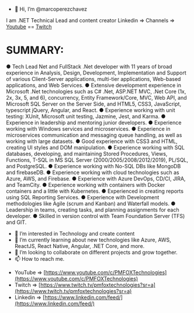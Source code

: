 - 👋 Hi, I’m @marcoperezchavez

I am .NET Technical Lead and content creator
Linkedin => 
Channels => [Youtube](https://www.youtube.com/@PMFOXTECHNOLOGIES) == [Twitch](https://www.twitch.tv/pmfoxtechnologies)


# SUMMARY:

●	Tech Lead Net and FullStack .Net developer with 11 years of broad experience in Analysis, Design, Development, Implementation and Support of various Client-Server applications, multi-tier applications, Web-based applications, and Web Services.
●	Extensive development experience in Microsoft .Net technologies such as C# .Net, ASP.NET MVC, .Net Core (1x, 2x, 3x, 5, and 6), concurrency, Entity Framework/Core, MVC, Web API, and Microsoft SQL Server on the Server Side, and HTML5, CSS3, JavaScript, typescript jQuery, Angular, and React.
●	Experience working with unit testing: XUnit, Microsoft unit testing, Jazmine, Jest, and Karma.
●	Experience in leadership and mentoring junior developers.
●	Experience working with Windows services and microservices.
●	Experience in microservices communication and messaging queue handling, as well as working with large datasets.
●	Good experience with CSS3 and HTML, creating UI styles and DOM manipulation.
●	Experience working with SQL databases, developing, and maintaining Stored Procedures, Views, Functions, T-SQL in MS SQL Server (2000/2005/2008/2012/2019), PL/SQL, and PostgreSQL.
●	Experience working with No-SQL DBs like MongoDB and firebaseDB.
●	Experience working with cloud technologies such as Azure, AWS, and Firebase.
●	Experience with Azure DevOps, CD/CI, JIRA, and TeamCity.
●	Experience working with containers with Docker containers and a little with Kubernetes.
●	Experienced in creating reports using SQL Reporting Services.
●	Experience with Development methodologies like Agile (scrum and Kanban) and Waterfall models.
●	Leadership in teams, creating tasks, and planning assignments for each developer.
●	Skilled in version control with Team Foundation Server (TFS) and GIT.


- 👀 I’m interested in Technology and create content
- 🌱 I’m currently learning about new technologies like Azure, AWS, ReactJS, React Native, Angular, .NET Core, and more.
- 💞️ I’m looking to collaborate on different projects and grow together.
- 📫 How to reach me.

* YouTube => [https://www.youtube.com/c/PMFOXTechnologies](https://www.youtube.com/c/PMFOXTechnologies)
* Twitch => [https://www.twitch.tv/pmfoxtechnologies?sr=a](https://www.twitch.tv/pmfoxtechnologies?sr=a)
* Linkedin => [https://www.linkedin.com/feed/](https://www.linkedin.com/feed/)

